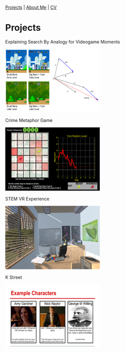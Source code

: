 [Projects](index.html) | [About Me](bio.html) | [CV](CV.html) 

# Projects

<div class="gallery">
  
  <div class="desc">
  
  Explaining Search By Analogy for Videogame Moments
  
  </div>
  
  <a target="_blank" href="Analogy.png">
    <img src="Analogy.png" alt="Search by Analogy" width="300" height="200">
  
  </a>

</div>

<div class="gallery">
  
   <div class="desc">
  
  Crime Metaphor Game
  
  </div>
  
  <a target="_blank" href="crimegame.png">
    <img src="crimegame.png" alt="Crime Metaphor Game" width="300" height="200">
  </a>

</div>

<p></p>

<div class="gallery">
  
  <div class="desc">
  
  STEM VR Experience
  
  </div>
  
  <a target="_blank" href="STEM_VR.html">
    <img src="STEM_VR.png" alt="STEM VR" width="300" height="200">
  </a>
 


</div>

 <div class="desc">
  
  K Street
  
  </div>

<div class="gallery">
  
  <a target="_blank" href="kstreet.png">
    <img src="kstreet.png" alt="K Street Card Game" width="300" height="200">
  </a>
 


</div>

